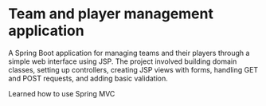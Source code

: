 # Team and player management application

A Spring Boot application for managing teams and their players through a simple web interface using JSP. The project involved building domain classes, setting up controllers, creating JSP views with forms, handling GET and POST requests, and adding basic validation.

Learned how to use Spring MVC
